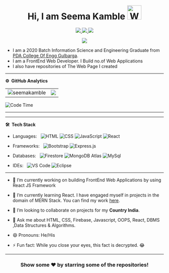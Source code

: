 
<!--![](https://github.com/seemakamble/seemakamble/blob/master/banner.png)-->
<p align="center"> <h1 align="center"> Hi, I am Seema Kamble <img src="https://raw.githubusercontent.com/seemakamble/seemakamble/master/wave.gif" 
         alt="Waving hand animated gif"
         height="45"
         width="45" /></h1> </p>
<p align="center">
<a href="https://www.linkedin.com/in//"><img src="https://img.shields.io/badge/LinkedIn-0077B5?style=for-the-badge&logo=linkedin&logoColor=white"/> </a>
<!-- <a href="https://leetcode.com/imkashyap/"><img src="https://img.shields.io/badge/-LeetCode-FFA116?style=for-the-badge&logo=LeetCode&logoColor=black"/> </a> -->
<!-- <a href="https://www.hackerrank.com/imkashyap"><img src="https://img.shields.io/badge/-Hackerrank-2EC866?style=for-the-badge&logo=HackerRank&logoColor=white"/> </a>
<a href="https://twitter.com/imkashyap_/"><img src="https://img.shields.io/badge/Twitter-1DA1F2?style=for-the-badge&logo=twitter&logoColor=white"/> </a> -->
<a href="https://www.instagram.com/seemask6477/"><img src="https://img.shields.io/badge/Instagram-E4405F?style=for-the-badge&logo=instagram&logoColor=white"/> </a>
<a href="mailto:seemakamble590@gmail.com"><img src="https://img.shields.io/badge/Gmail-D14836?style=for-the-badge&logo=gmail&logoColor=white"/> </a>
</p>

<p align="center"> <img src="https://komarev.com/ghpvc/?username=seemakamble&label=Profile%20Visits&color=blue&style=plastic%22%20alt=%22seemakamble" /> </p>

* I am a 2020 Batch Information Science and Engineering  Graduate from [PDA College Of Engg Gulbarga](https://pdacek.ac.in/).
* I am a FrontEnd Web Developer. I Build no.of Web Applications
* I also have repositories of The Web Page I created

***
**⚙️ &nbsp;GitHub Analytics**
<table style="width:100%">
  <tr>
    <td> <img src="https://github-readme-stats.vercel.app/api?username=seemakamble&show_icons=true&theme=dark&locale=en&hide_border=true" alt="seemakamble" /></td>
    <td><img src="https://github-readme-stats.vercel.app/api/top-langs/?username=seemakamble&theme=dark&hide_border=true&layout=compact"></td>
  </tr>
</table>

<!-- [![Seema's wakatime stats](https://github-readme-stats.vercel.app/api/wakatime?username=seemakamble&theme=tokyonight)](https://github.com/seemakamble/github-readme-stats)-->
<!-- *** -->
<!--START_SECTION:waka-->
![Code Time](http://img.shields.io/badge/Code%20Time-264%20hrs%2019%20mins-blue)
<!--
📊 **This Week I Spent My Time On** 

```text
⌚︎ Time Zone: Asia/Kolkata

💬 Programming Languages: 
No Activity Tracked This Week

🔥 Editors: 
No Activity Tracked This Week

💻 Operating System: 
No Activity Tracked This Week

```

 Last Updated on 24/09/2022 18:53:40 UTC
-->
 
<!--END_SECTION:waka-->
***

         
***

**🛠 &nbsp;Tech Stack**

- Languages: &nbsp;
  ![HTML](https://img.shields.io/badge/-HTML-333333?style=flat&logo=HTML5)
  ![CSS](https://img.shields.io/badge/-CSS-333333?style=flat&logo=CSS3&logoColor=1572B6)
  ![JavaScript](https://img.shields.io/badge/-JavaScript-333333?style=flat&logo=javascript)
  ![React](https://img.shields.io/badge/-React-333333?style=flat&logo=React)

- Frameworks: &nbsp;
  ![Bootstrap](https://img.shields.io/badge/-Bootstrap-333333?style=flat&logo=bootstrap&logoColor=563D7C)
  ![Express.js](https://img.shields.io/badge/-Express.js-333333?style=flat&logo=node.js)

- Databases:  &nbsp;
  ![Firestore](https://img.shields.io/badge/-Firestore-333333?style=flat&logo=firebase)
  ![MongoDB Atlas](https://img.shields.io/badge/-MongoDB%20Atlas-333333?style=flat&logo=mongodb)
  ![MySql](https://img.shields.io/badge/-MySql-333333?style=flat&logo=mysql)

- IDEs: &nbsp;
  ![VS Code](https://img.shields.io/badge/-VS%20Code-333333?style=flat&logo=visual-studio-code&logoColor=007ACC)
  ![Eclipse](https://img.shields.io/badge/-Eclipse-333333?style=flat&logo=eclipse)

***

-  🔭 I’m currently working on building FrontEnd Web Applications by using React JS Framework
-  🌱 I’m currently learning React. I have engaged myself in projects in the domain of MERN Stack. You can find my work [here](https://github.com/seemakamble?tab=repositories).

-  👯 I’m looking to collaborate on projects for my **Country India**.

-  💬 Ask me about HTML, CSS, Firebase, Javascript, OOPS, React, DBMS ,Data Structures & Algorithms.

-  😄 Pronouns: He/His

-  ⚡ Fun fact: While you close your eyes, this fact is decrypted. 😂

<!-- -  📫 How to reach me:
[![LinkedIn](https://img.shields.io/badge/-Rahul_Kashyap-2867B2?style=flat&logo=Linkedin&logoColor=white)](https://www.linkedin.com/in/rahul-kashyap-230577195/)
[![Twitter](https://img.shields.io/badge/-imkashyap_-1da1f2?style=flat&logo=Twitter&logoColor=white)](https://twitter.com/imkashyap_)
[![Instagram](https://img.shields.io/badge/-seemask6477-833ab4?style=flat&logo=Instagram&logoColor=white)](https://www.instagram.com/seemask6477/)
[![Gmail](https://img.shields.io/badge/-Seema-Kamble-DB4437?style=flat&logo=Gmail&logoColor=white)](mailto:seemakamble590@gmail.com) -->

***

<!-- ![](https://activity-graph.herokuapp.com/graph?username=seemakamble&theme=react-dark&hide_border=true&area=true) -->

<div align="center">

### Show some ❤️ by starring some of the repositories!

</div>
